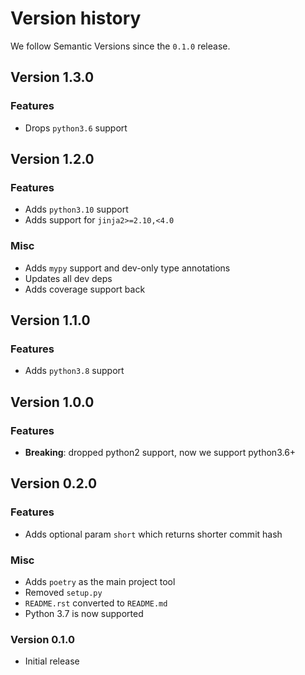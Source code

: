 # Version history

We follow Semantic Versions since the `0.1.0` release.


## Version 1.3.0

### Features

- Drops `python3.6` support


## Version 1.2.0

### Features

- Adds `python3.10` support
- Adds support for `jinja2>=2.10,<4.0`

### Misc

- Adds `mypy` support and dev-only type annotations
- Updates all dev deps
- Adds coverage support back


## Version 1.1.0

### Features

- Adds `python3.8` support


## Version 1.0.0

### Features

- **Breaking**: dropped python2 support, now we support python3.6+


## Version 0.2.0

### Features

- Adds optional param `short` which returns shorter commit hash

### Misc

- Adds `poetry` as the main project tool
- Removed `setup.py`
- `README.rst` converted to `README.md`
- Python 3.7 is now supported

### Version 0.1.0

- Initial release
